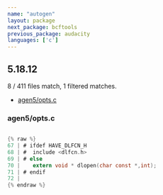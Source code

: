 ```yaml
---
name: "autogen"
layout: package
next_package: bcftools
previous_package: audacity
languages: ['c']
---
```

## 5.18.12
8 / 411 files match, 1 filtered matches.

 - [agen5/opts.c](#agen5optsc)

### agen5/opts.c

```c

{% raw %}
67 | # ifdef HAVE_DLFCN_H
68 | #  include <dlfcn.h>
69 | # else
70 |    extern void * dlopen(char const *,int);
71 | # endif
72 | 
{% endraw %}

```